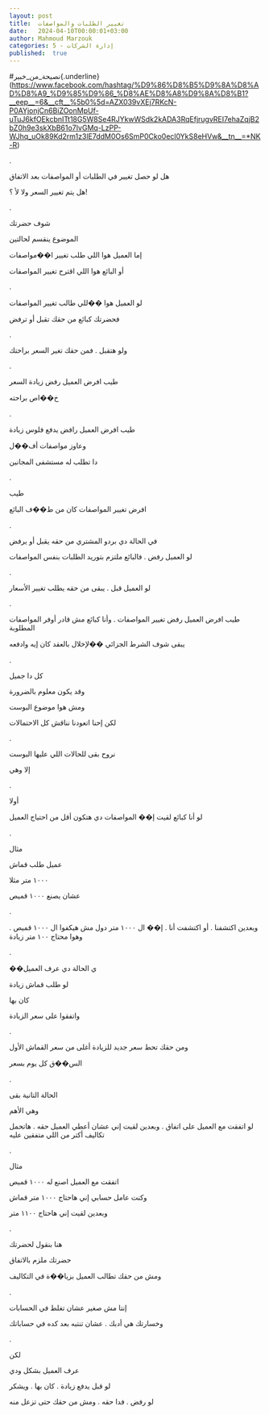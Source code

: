 ```yaml
---
layout: post
title:  تغيير الطلبات والمواصفات
date:   2024-04-10T00:00:01+03:00
author: Mahmoud Marzouk
categories: 5 - إدارة الشركات
published:  true
---
```

\#نصيحة_من_خبير{.underline}(https://www.facebook.com/hashtag/%D9%86%D8%B5%D9%8A%D8%AD%D8%A9_%D9%85%D9%86_%D8%AE%D8%A8%D9%8A%D8%B1?__eep__=6&__cft__%5b0%5d=AZX039vXEj7RKcN-P0AYjonjCn6BiZOonMpUf-uTuJ6kfOEkcbnITt18G5W8Se4RJYkwWSdk2kADA3RqEfjrugvREI7ehaZqjB2bZ0h9e3skXbB61o7IvGMq-LzPP-WJhq_uOk89Kd2rm1z3lE7ddM0Os6SmP0Cko0ecl0YkS8eHVw&__tn__=*NK-R)

.

هل لو حصل تغيير في الطلبات أو المواصفات بعد الاتفاق

هل يتم تغيير السعر ولا لأ ؟!

.

شوف حضرتك

الموضوع ينقسم لحالتين

إما العميل هوا اللي طلب تغيير ا��مواصفات

أو البائع هوا اللي اقترح تغيير المواصفات

.

لو العميل هوا ��للي طالب تغيير المواصفات

فحضرتك كبائع من حقك تقبل أو ترفض

.

ولو هتقبل . فمن حقك تغير السعر براحتك

.

طيب افرض العميل رفض زيادة السعر

خ��اص براحته

.

طيب افرض العميل رافض يدفع فلوس زيادة

وعاوز مواصفات أف��ل

دا تطلب له مستشفى المجانين

.

طيب

افرض تغيير المواصفات كان من ط��ف البائع

.

في الحالة دي بردو المشتري من حقه يقبل أو يرفض

لو العميل رفض . فالبائع ملتزم بتوريد الطلبات بنفس المواصفات

.

لو العميل قبل . يبقى من حقه يطلب تغيير الأسعار

.

طيب افرض العميل رفض تغيير المواصفات . وأنا كبائع مش قادر أوفر المواصفات
المطلوبة

يبقى شوف الشرط الجزائي ��لإخلال بالعقد كان إيه وادفعه

.

كل دا جميل

وقد يكون معلوم بالضرورة

ومش هوا موضوع البوست

لكن إحنا اتعودنا نناقش كل الاحتمالات

.

نروح بقى للحالات اللي عليها البوست

إلا وهي

.

أولا

لو أنا كبائع لقيت إ�� المواصفات دي هتكون أقل من احتياج
العميل

.

مثال

عميل طلب قماش

١٠٠٠ متر مثلا

عشان يصنع ١٠٠٠ قميص

.

وبعدين اكتشفنا . أو اكتشفت أنا . إ�� ال ١٠٠٠ متر دول مش هيكفوا ال ١٠٠٠
قميص . وهوا محتاج ١٠٠ متر زيادة

.

��ي الحالة دي عرف العميل

لو طلب قماش زيادة

كان بها

واتفقوا على سعر الزيادة

.

ومن حقك تحط سعر جديد للزيادة أغلى من سعر القماش الأول

الس��ق كل يوم بسعر

.

الحالة التانية بقى

وهي الأهم

لو اتفقت مع العميل على اتفاق . وبعدين لقيت إني عشان أعطي العميل حقه .
هاتحمل تكاليف أكتر من اللي متفقين عليه

.

مثال

اتفقت مع العميل اصنع له ١٠٠٠ قميص

وكنت عامل حسابي إني هاحتاج ١٠٠٠ متر قماش

وبعدين لقيت إني هاحتاج ١١٠٠ متر

.

هنا بنقول لحضرتك

حضرتك ملزم بالاتفاق

ومش من حقك تطالب العميل بزيا��ة في التكاليف

.

إنتا مش صغير عشان تغلط في الحسابات

وخسارتك هي أدبك . عشان تنتبه بعد كده في حساباتك

.

لكن

عرف العميل بشكل ودي

لو قبل يدفع زيادة . كان بها . ويشكر

لو رفض . فدا حقه . ومش من حقك حتى تزعل منه
